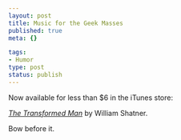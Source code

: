 ```yaml
--- 
layout: post
title: Music for the Geek Masses
published: true
meta: {}

tags: 
- Humor
type: post
status: publish
---
```

Now available for less than $6 in the iTunes store:

<a href="http://phobos.apple.com/WebObjects/MZStore.woa/wa/viewAlbum?playlistId=31520989"><i>The Transformed Man</i></a> by William Shatner.

Bow before it.
